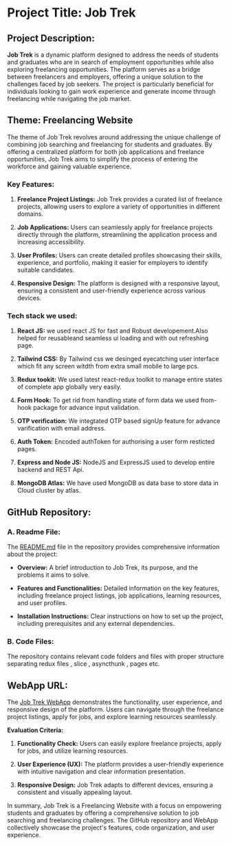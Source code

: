 # Project Title: Job Trek

## Project Description:

**Job Trek** is a dynamic platform designed to address the needs of students and graduates who are in search of employment opportunities while also exploring freelancing opportunities. The platform serves as a bridge between freelancers and employers, offering a unique solution to the challenges faced by job seekers. The project is particularly beneficial for individuals looking to gain work experience and generate income through freelancing while navigating the job market.


## Theme: Freelancing Website

The theme of Job Trek revolves around addressing the unique challenge of combining job searching and freelancing for students and graduates. By offering a centralized platform for both job applications and freelance opportunities, Job Trek aims to simplify the process of entering the workforce and gaining valuable experience.

### Key Features:

1. **Freelance Project Listings:** Job Trek provides a curated list of freelance projects, allowing users to explore a variety of opportunities in different domains.

2. **Job Applications:** Users can seamlessly apply for freelance projects directly through the platform, streamlining the application process and increasing accessibility.

4. **User Profiles:** Users can create detailed profiles showcasing their skills, experience, and portfolio, making it easier for employers to identify suitable candidates.

5. **Responsive Design:** The platform is designed with a responsive layout, ensuring a consistent and user-friendly experience across various devices.

### Tech stack we used:

1. **React JS:** we used react JS for fast and Robust developement.Also helped for reusableand seamless ui loading and with out refreshing page.

2. **Tailwind CSS:** By Tailwind css we desinged eyecatching user interface which fit any screen witdth from extra small mobile to large pcs.

3. **Redux tookit:** We used latest react-redux toolkit to manage entire states of complete app globally very easily.

4. **Form Hook:** To get rid from handling state of form data we used from-hook package for advance input validation.

5. **OTP verification:** We integtated OTP based signUp feature for advance varification with email address.

6. **Auth Token:** Encoded authToken for authorising a user form resticted pages.

7. **Express and Node JS:** NodeJS and ExpressJS used to develop entire backend and REST Api.

8. **MongoDB Atlas:** We have used MongoDB as data base to store data in Cloud cluster by atlas.


## GitHub Repository:

### A. Readme File:

The [README.md](https://github.com/sk-py/Aura-Hackathon-GFG/blob/main/README.md) file in the repository provides comprehensive information about the project:

- **Overview:** A brief introduction to Job Trek, its purpose, and the problems it aims to solve.
  
- **Features and Functionalities:** Detailed information on the key features, including freelance project listings, job applications, learning resources, and user profiles.

- **Installation Instructions:** Clear instructions on how to set up the project, including prerequisites and any external dependencies.

### B. Code Files:

The repository contains relevant code folders and files with proper structure separating redux files , slice , asyncthunk , pages etc.

## WebApp URL:

The [Job Trek WebApp](#) demonstrates the functionality, user experience, and responsive design of the platform. Users can navigate through the freelance project listings, apply for jobs, and explore learning resources seamlessly.

**Evaluation Criteria:**

1. **Functionality Check:** Users can easily explore freelance projects, apply for jobs, and utilize learning resources.

2. **User Experience (UX):** The platform provides a user-friendly experience with intuitive navigation and clear information presentation.

3. **Responsive Design:** Job Trek adapts to different devices, ensuring a consistent and visually appealing layout.

In summary, Job Trek is a Freelancing Website with a focus on empowering students and graduates by offering a comprehensive solution to job searching and freelancing challenges. The GitHub repository and WebApp collectively showcase the project's features, code organization, and user experience.

